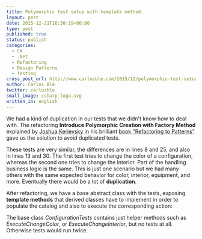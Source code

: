 ```yaml
---
title: Polymorphic test setup with template method
layout: post
date: 2015-12-21T16:30:19+00:00
type: post
published: true
status: publish
categories:
  - C#
  - .Net
  - Refactoring
  - Design Patterns
  - Testing
cross_post_url: http://www.carlosble.com/2015/12/polymorphic-test-setup-with-template-method/
author: Carlos Blé
twitter: carlosble
small_image: csharp_logo.svg
written_in: english
---
```


We had a kind of duplication in our tests that we didn't know how to deal with. The refactoring **Introduce Polymorphic Creation with Factory Method** explained by [Joshua Kerievsky](https://www.industriallogic.com/people/joshua) in his brilliant [book "Refactoring to Patterns"](https://industriallogic.com/xp/refactoring/) gave us the solution to avoid duplicated tests.

<script src="https://gist.github.com/trikitrok/f1e11f975ac2ac589bcd5f1f011f463b.js"></script>

These tests are very similar, the differences are in lines 8 and 25, and also in lines 13 and 30. The first test tries to change the color of a configuration, whereas the second one tries to change the interior.
Part of the handling business logic is the same. This is just one scenario but we had many others with the same expected behavior for color, interior, equipment, and more. Eventually there would be a lot of **duplication**. 

After refactoring, we have a base abstract class with the tests, exposing **template methods** that derived classes have to implement in order to populate the catalog and also to execute the corresponding action:

<script src="https://gist.github.com/trikitrok/2c303a4fa5b02a3330882d443645751f.js"></script>

The base class *ConfigurationTests* contains just helper methods such as *ExecuteChangeColor*, or *ExecuteChangeInterior*, but no tests at all. Otherwise tests would run twice.